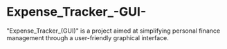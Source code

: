 # Expense_Tracker_-GUI-
"Expense_Tracker_(GUI)" is a project aimed at simplifying personal finance management through a user-friendly graphical interface. 
